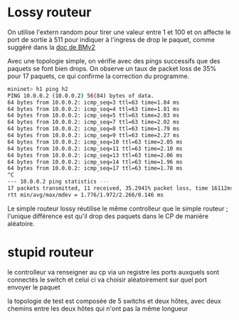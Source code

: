 # Lossy routeur

On utilise l'extern random pour tirer une valeur entre 1 et 100 et on affecte le port de sortie à 511 pour indiquer à l'ingress de drop le paquet, comme suggéré dans la [doc de BMv2](https://github.com/nsg-ethz/p4-learning/wiki/BMv2-Simple-Switch#standard-metadata)


Avec une topologie simple, on vérifie avec des pings successifs que des paquets se font bien drops. On observe un taux de packet loss de 35% pour 17 paquets, ce qui confirme la correction du programme.

```bash
mininet> h1 ping h2
PING 10.0.0.2 (10.0.0.2) 56(84) bytes of data.
64 bytes from 10.0.0.2: icmp_seq=3 ttl=63 time=1.84 ms
64 bytes from 10.0.0.2: icmp_seq=4 ttl=63 time=1.81 ms
64 bytes from 10.0.0.2: icmp_seq=5 ttl=63 time=2.03 ms
64 bytes from 10.0.0.2: icmp_seq=7 ttl=63 time=2.02 ms
64 bytes from 10.0.0.2: icmp_seq=8 ttl=63 time=1.79 ms
64 bytes from 10.0.0.2: icmp_seq=9 ttl=63 time=2.27 ms
64 bytes from 10.0.0.2: icmp_seq=10 ttl=63 time=2.05 ms
64 bytes from 10.0.0.2: icmp_seq=11 ttl=63 time=2.10 ms
64 bytes from 10.0.0.2: icmp_seq=13 ttl=63 time=2.06 ms
64 bytes from 10.0.0.2: icmp_seq=14 ttl=63 time=1.96 ms
64 bytes from 10.0.0.2: icmp_seq=17 ttl=63 time=1.78 ms
^C
--- 10.0.0.2 ping statistics ---
17 packets transmitted, 11 received, 35.2941% packet loss, time 16112ms
rtt min/avg/max/mdev = 1.776/1.972/2.266/0.146 ms
```

Le simple routeur lossy réutilise le même controlleur que le simple routeur ; l'unique différence est qu'il drop des paquets dans le CP de manière aléatoire.

# stupid routeur

le controlleur va renseigner au cp via un registre les ports auxquels sont connectés le switch et celui ci va choisir aléatoirement sur quel port envoyer le paquet

la topologie de test est composée de 5 switchs et deux hôtes, avec deux chemins entre les deux hôtes qui n'ont pas la même longueur